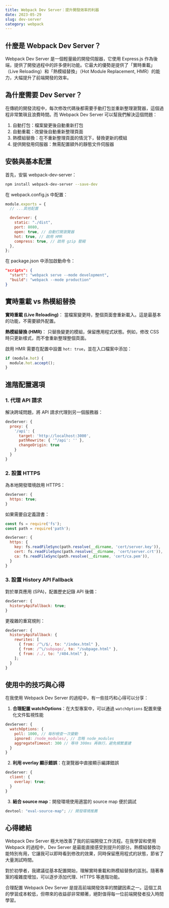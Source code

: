 ```yaml
---
title: Webpack Dev Server：提升開發效率的利器
date: 2023-05-29
slug: dev-server
category: webpack
---
```


## 什麼是 Webpack Dev Server？

Webpack Dev Server 是一個輕量級的開發伺服器，它使用 Express.js 作為後端，提供了開發過程中的許多便利功能。它最大的優勢是提供了「實時重載」（Live Reloading）和「熱模組替換」（Hot Module Replacement, HMR）的能力，大幅提升了前端開發的效率。

## 為什麼需要 Dev Server？

在傳統的開發流程中，每次修改代碼後都需要手動打包並重新整理瀏覽器，這個過程非常繁瑣且浪費時間。而 Webpack Dev Server 可以幫我們解決這個問題：

1. 自動打包：檔案變更後自動重新打包
2. 自動重載：改變後自動重新整理頁面
3. 熱模組替換：在不重新整理頁面的情況下，替換更新的模組
4. 提供開發用伺服器：無需配置額外的靜態文件伺服器

## 安裝與基本配置

首先，安裝 webpack-dev-server：

```bash
npm install webpack-dev-server --save-dev
```

在 webpack.config.js 中配置：

```javascript
module.exports = {
  // ...其他配置

  devServer: {
    static: "./dist",
    port: 8080,
    open: true, // 自動打開瀏覽器
    hot: true, // 啟用 HMR
    compress: true, // 啟用 gzip 壓縮
  },
};
```

在 package.json 中添加啟動命令：

```json
"scripts": {
  "start": "webpack serve --mode development",
  "build": "webpack --mode production"
}
```

## 實時重載 vs 熱模組替換

**實時重載 (Live Reloading)**：
當檔案變更時，整個頁面會重新載入。這是最基本的功能，不需要額外配置。

**熱模組替換 (HMR)**：
只替換變更的模組，保留應用程式狀態。例如，修改 CSS 時只更新樣式，而不會重新整理整個頁面。

啟用 HMR 需要在配置中設置 `hot: true`，並在入口檔案中添加：

```javascript
if (module.hot) {
  module.hot.accept();
}
```

## 進階配置選項

### 1. 代理 API 請求

解決跨域問題，將 API 請求代理到另一個服務器：

```javascript
devServer: {
  proxy: {
    '/api': {
      target: 'http://localhost:3000',
      pathRewrite: { '^/api': '' },
      changeOrigin: true
    }
  }
}
```

### 2. 設置 HTTPS

為本地開發環境啟用 HTTPS：

```javascript
devServer: {
  https: true;
}
```

如果需要自定義證書：

```javascript
const fs = require('fs');
const path = require('path');

devServer: {
  https: {
    key: fs.readFileSync(path.resolve(__dirname, 'cert/server.key')),
    cert: fs.readFileSync(path.resolve(__dirname, 'cert/server.crt')),
    ca: fs.readFileSync(path.resolve(__dirname, 'cert/ca.pem')),
  }
}
```

### 3. 設置 History API Fallback

對於單頁應用 (SPA)，配置歷史記錄 API 後備：

```javascript
devServer: {
  historyApiFallback: true;
}
```

更複雜的重寫規則：

```javascript
devServer: {
  historyApiFallback: {
    rewrites: [
      { from: /^\/$/, to: "/index.html" },
      { from: /^\/subpage/, to: "/subpage.html" },
      { from: /./, to: "/404.html" },
    ];
  }
}
```

## 使用中的技巧與心得

在我使用 Webpack Dev Server 的過程中，有一些技巧和心得可以分享：

1. **合理配置 watchOptions**：在大型專案中，可以通過 `watchOptions` 配置來優化文件監視性能

```javascript
devServer: {
  watchOptions: {
    poll: 1000, // 每秒檢查一次變動
    ignored: /node_modules/, // 忽略 node_modules
    aggregateTimeout: 300 // 等待 300ms 再執行，避免頻繁重建
  }
}
```

2. **利用 overlay 顯示錯誤**：在瀏覽器中直接顯示編譯錯誤

```javascript
devServer: {
  client: {
    overlay: true;
  }
}
```

3. **結合 source map**：開發環境使用適當的 source map 便於調試

```javascript
devtool: "eval-source-map"; // 開發環境推薦
```

## 心得總結

Webpack Dev Server 極大地改善了我的前端開發工作流程。在我學習和使用 Webpack 的過程中，Dev Server 是最能直接感受到提升的部分。熱模組替換功能特別有用，它讓我可以即時看到修改的效果，同時保留應用程式的狀態，節省了大量測試時間。

對於初學者，我建議從基本配置開始，理解實時重載和熱模組替換的區別。隨著專案的複雜度增加，可以逐步添加代理、HTTPS 等進階功能。

合理配置 Webpack Dev Server 是提高前端開發效率的關鍵因素之一。這個工具的學習成本較低，但帶來的收益卻非常顯著，絕對值得每一位前端開發者投入時間學習。
